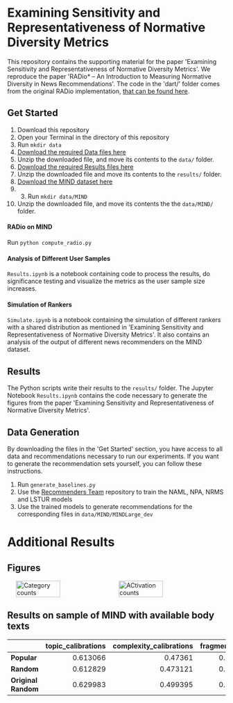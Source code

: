 # Examining Sensitivity and Representativeness of Normative Diversity Metrics

This repository contains the supporting material for the paper 'Examining Sensitivity and Representativeness of Normative Diversity Metrics'. We reproduce the paper 'RADio* – An Introduction to Measuring Normative Diversity in News Recommendations'. The code in the 'dart/' folder comes from the original RADio implementation, [that can be found here](https://github.com/svrijenhoek/RADio). 

## Get Started

1. Download this repository
2. Open your Terminal in the directory of this repository
3. Run ```mkdir data```
4. [Download the required Data files here](https://www.dropbox.com/scl/fi/ywvdjb6g6fq9igdjz34cc/data.zip?rlkey=o1n90ipkkdrhslryjxf8xt401&st=a21hote7&dl=0)
5. Unzip the downloaded file, and move its contents to the ```data/``` folder.
6. [Download the required Results files here](https://www.dropbox.com/scl/fi/ue4fd24xzud9inuuicfvm/results.zip?rlkey=zgezncdv6wm4yfqvrictuz160&st=bitg4e4s&dl=0)
7. Unzip the downloaded file and move its contents to the ```results/``` folder.
8. [Download the MIND dataset here](https://msnews.github.io/)
9. 3. Run ```mkdir data/MIND```
10. Unzip the downloaded file, and move its contents the the ```data/MIND/``` folder.

#### RADio on MIND

Run ```python compute_radio.py```

#### Analysis of Different User Samples

```Results.ipynb``` is a notebook containing code to process the results, do significance testing and visualize the metrics as the user sample size increases.

#### Simulation of Rankers

```Simulate.ipynb``` is a notebook containing the simulation of different rankers with a shared distribution as mentioned in 'Examining Sensitivity and Representativeness of Normative Diversity Metrics'. It also contains an analysis of the output of different news recommenders on the MIND dataset.

## Results

The Python scripts write their results to the ```results/``` folder. The Jupyter Notebook ```Results.ipynb``` contains the code necessary to generate the figures from the paper 'Examining Sensitivity and Representativeness of Normative Diversity Metrics'.

## Data Generation

By downloading the files in the 'Get Started' section, you have access to all data and recommendations necessary to run our experiments. If you want to generate the recommendation sets yourself, you can follow these instructions.

1. Run ```generate_baselines.py```
2. Use the [Recommenders Team](https://github.com/recommenders-team/recommenders) repository to train the NAML, NPA, NRMS and LSTUR models
3. Use the trained models to generate recommendations for the corresponding files in ```data/MIND/MINDLarge_dev```

# Additional Results

## Figures

<div style="display: flex; justify-content: center; align-items: center; gap: 10px;">
    <img src="results/category_counts.png" alt="Category counts" width="45%">
    <img src="results/activation_counts.png" alt="ACtivation counts" width="45%">
</div>

## Results on sample of MIND with available body texts

|                  |   topic_calibrations |   complexity_calibrations |   fragmentations |   activations |   representations |   ndcg_values |
|:-----------------|---------------------:|--------------------------:|-----------------:|--------------:|------------------:|--------------:|
| **Popular**              |             0.613066 |                  0.47361  |         0.591352 |      0.279849 |          0.232561 |      0.226078 |
| **Random**           |             0.612829 |                  0.473121 |         0.574202 |      0.280122 |          0.236508 |      0.230426 |
| **Original Random** |             0.629983 |                  0.499395 |         0.583904 |      0.319876 |          0.268683 |      0.228604 |
